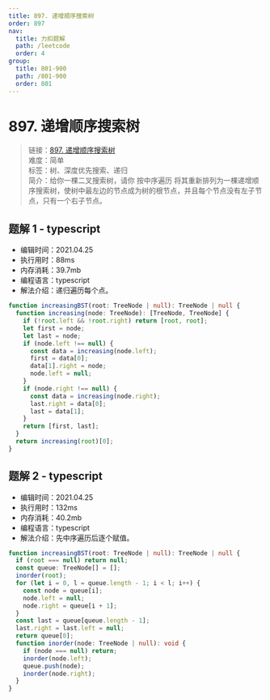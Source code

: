 ```yaml
---
title: 897. 递增顺序搜索树
order: 897
nav:
  title: 力扣题解
  path: /leetcode
  order: 4
group:
  title: 801-900
  path: /801-900
  order: 801
---
```


# 897. 递增顺序搜索树

> 链接：[897. 递增顺序搜索树](https://leetcode-cn.com/problems/increasing-order-search-tree/)  
> 难度：简单  
> 标签：树、深度优先搜索、递归  
> 简介：给你一棵二叉搜索树，请你 按中序遍历 将其重新排列为一棵递增顺序搜索树，使树中最左边的节点成为树的根节点，并且每个节点没有左子节点，只有一个右子节点。

## 题解 1 - typescript

- 编辑时间：2021.04.25
- 执行用时：88ms
- 内存消耗：39.7mb
- 编程语言：typescript
- 解法介绍：递归遍历每个点。

```typescript
function increasingBST(root: TreeNode | null): TreeNode | null {
  function increasing(node: TreeNode): [TreeNode, TreeNode] {
    if (!root.left && !root.right) return [root, root];
    let first = node;
    let last = node;
    if (node.left !== null) {
      const data = increasing(node.left);
      first = data[0];
      data[1].right = node;
      node.left = null;
    }
    if (node.right !== null) {
      const data = increasing(node.right);
      last.right = data[0];
      last = data[1];
    }
    return [first, last];
  }
  return increasing(root)[0];
}
```

## 题解 2 - typescript

- 编辑时间：2021.04.25
- 执行用时：132ms
- 内存消耗：40.2mb
- 编程语言：typescript
- 解法介绍：先中序遍历后逐个赋值。

```typescript
function increasingBST(root: TreeNode | null): TreeNode | null {
  if (root === null) return null;
  const queue: TreeNode[] = [];
  inorder(root);
  for (let i = 0, l = queue.length - 1; i < l; i++) {
    const node = queue[i];
    node.left = null;
    node.right = queue[i + 1];
  }
  const last = queue[queue.length - 1];
  last.right = last.left = null;
  return queue[0];
  function inorder(node: TreeNode | null): void {
    if (node === null) return;
    inorder(node.left);
    queue.push(node);
    inorder(node.right);
  }
}
```
